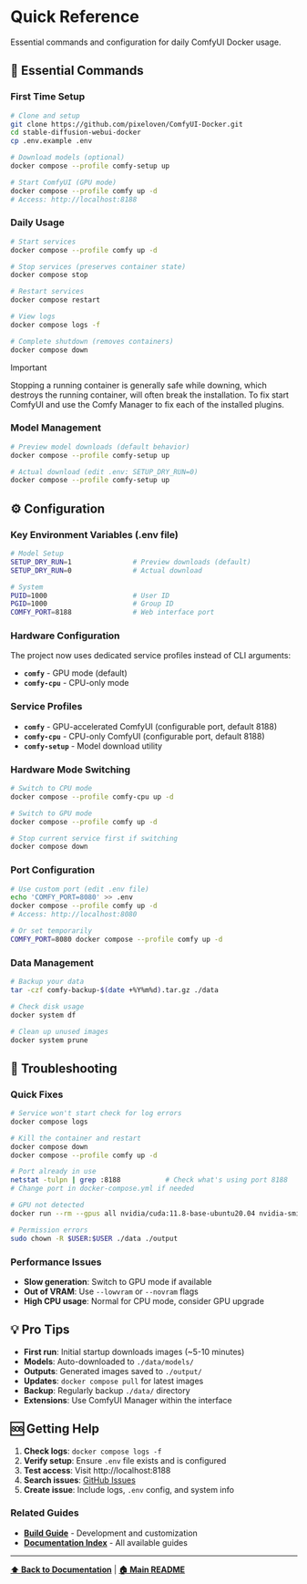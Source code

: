 # Quick Reference

Essential commands and configuration for daily ComfyUI Docker usage.

## 🚀 Essential Commands

### First Time Setup
```bash
# Clone and setup
git clone https://github.com/pixeloven/ComfyUI-Docker.git
cd stable-diffusion-webui-docker
cp .env.example .env

# Download models (optional)
docker compose --profile comfy-setup up

# Start ComfyUI (GPU mode)
docker compose --profile comfy up -d
# Access: http://localhost:8188
```

### Daily Usage

```bash
# Start services
docker compose --profile comfy up -d

# Stop services (preserves container state)
docker compose stop

# Restart services
docker compose restart

# View logs
docker compose logs -f

# Complete shutdown (removes containers)
docker compose down
```
> [!IMPORTANT]  
> Stopping a running container is generally safe while downing, which destroys the running container, will often break the installation. To fix start ComfyUI and use the Comfy Manager to fix each of the installed plugins. 

### Model Management
```bash
# Preview model downloads (default behavior)
docker compose --profile comfy-setup up

# Actual download (edit .env: SETUP_DRY_RUN=0)
docker compose --profile comfy-setup up
```

## ⚙️ Configuration

### Key Environment Variables (.env file)
```bash
# Model Setup
SETUP_DRY_RUN=1               # Preview downloads (default)
SETUP_DRY_RUN=0               # Actual download

# System
PUID=1000                     # User ID
PGID=1000                     # Group ID
COMFY_PORT=8188               # Web interface port
```

### Hardware Configuration
The project now uses dedicated service profiles instead of CLI arguments:
- **`comfy`** - GPU mode (default)
- **`comfy-cpu`** - CPU-only mode

### Service Profiles
- **`comfy`** - GPU-accelerated ComfyUI (configurable port, default 8188)
- **`comfy-cpu`** - CPU-only ComfyUI (configurable port, default 8188)
- **`comfy-setup`** - Model download utility

### Hardware Mode Switching
```bash
# Switch to CPU mode
docker compose --profile comfy-cpu up -d

# Switch to GPU mode
docker compose --profile comfy up -d

# Stop current service first if switching
docker compose down
```

### Port Configuration
```bash
# Use custom port (edit .env file)
echo 'COMFY_PORT=8080' >> .env
docker compose --profile comfy up -d
# Access: http://localhost:8080

# Or set temporarily
COMFY_PORT=8080 docker compose --profile comfy up -d
```

### Data Management
```bash
# Backup your data
tar -czf comfy-backup-$(date +%Y%m%d).tar.gz ./data

# Check disk usage
docker system df

# Clean up unused images
docker system prune
```

## 🐛 Troubleshooting

### Quick Fixes
```bash
# Service won't start check for log errors
docker compose logs

# Kill the container and restart
docker compose down 
docker compose --profile comfy up -d

# Port already in use
netstat -tulpn | grep :8188           # Check what's using port 8188
# Change port in docker-compose.yml if needed

# GPU not detected
docker run --rm --gpus all nvidia/cuda:11.8-base-ubuntu20.04 nvidia-smi

# Permission errors
sudo chown -R $USER:$USER ./data ./output
```

### Performance Issues
- **Slow generation**: Switch to GPU mode if available
- **Out of VRAM**: Use `--lowvram` or `--novram` flags
- **High CPU usage**: Normal for CPU mode, consider GPU upgrade

## 💡 Pro Tips

- **First run**: Initial startup downloads images (~5-10 minutes)
- **Models**: Auto-downloaded to `./data/models/`
- **Outputs**: Generated images saved to `./output/`
- **Updates**: `docker compose pull` for latest images
- **Backup**: Regularly backup `./data/` directory
- **Extensions**: Use ComfyUI Manager within the interface

## 🆘 Getting Help

1. **Check logs**: `docker compose logs -f`
2. **Verify setup**: Ensure `.env` file exists and is configured
3. **Test access**: Visit http://localhost:8188
4. **Search issues**: [GitHub Issues](https://github.com/pixeloven/ComfyUI-Docker/issues)
5. **Create issue**: Include logs, `.env` config, and system info

### Related Guides
- **[Build Guide](BUILD.md)** - Development and customization
- **[Documentation Index](README.md)** - All available guides

---

**[⬆ Back to Documentation](README.md)** | **[🏠 Main README](../README.md)**
